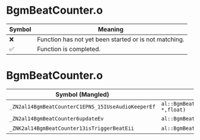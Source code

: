 # BgmBeatCounter.o
| Symbol | Meaning 
| ------------- | ------------- 
| :x: | Function has not yet been started or is not matching. 
| :white_check_mark: | Function is completed. 


# BgmBeatCounter.o
| Symbol (Mangled) | Symbol (Demangled) | Decompiled? |
| ------------- |  ------------- | ------------- |
| `_ZN2al14BgmBeatCounterC1EPNS_15IUseAudioKeeperEf` | `al::BgmBeatCounter::BgmBeatCounter(al::IUseAudioKeeper *,float)` | :x: |
| `_ZN2al14BgmBeatCounter6updateEv` | `al::BgmBeatCounter::update(void)` | :x: |
| `_ZNK2al14BgmBeatCounter13isTriggerBeatEii` | `al::BgmBeatCounter::isTriggerBeat(int,int)const` | :x: |
